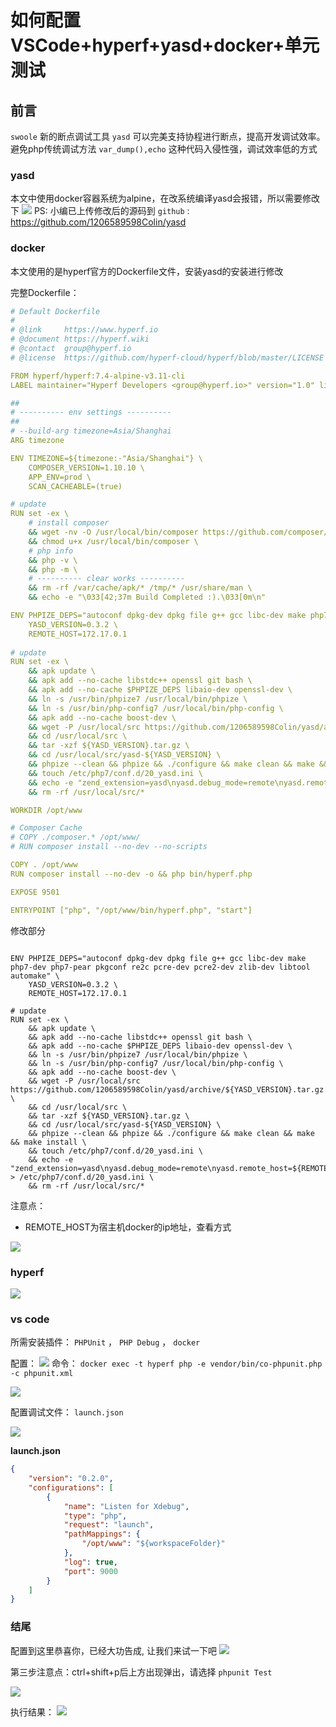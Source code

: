 # 如何配置VSCode+hyperf+yasd+docker+单元测试

## 前言

`swoole` 新的断点调试工具 `yasd` 可以完美支持协程进行断点，提高开发调试效率。避免php传统调试方法 `var_dump(),echo` 这种代码入侵性强，调试效率低的方式

### yasd

本文中使用docker容器系统为alpine，在改系统编译yasd会报错，所以需要修改下
![](../../../assets//images/20210103112116.png)
PS: 小编已上传修改后的源码到 `github` : https://github.com/1206589598Colin/yasd

### docker

本文使用的是hyperf官方的Dockerfile文件，安装yasd的安装进行修改

完整Dockerfile：

``` yaml
# Default Dockerfile
#
# @link     https://www.hyperf.io
# @document https://hyperf.wiki
# @contact  group@hyperf.io
# @license  https://github.com/hyperf-cloud/hyperf/blob/master/LICENSE

FROM hyperf/hyperf:7.4-alpine-v3.11-cli
LABEL maintainer="Hyperf Developers <group@hyperf.io>" version="1.0" license="MIT" app.name="Hyperf"

##
# ---------- env settings ----------
##
# --build-arg timezone=Asia/Shanghai
ARG timezone

ENV TIMEZONE=${timezone:-"Asia/Shanghai"} \
    COMPOSER_VERSION=1.10.10 \
    APP_ENV=prod \
    SCAN_CACHEABLE=(true)

# update
RUN set -ex \
    # install composer
    && wget -nv -O /usr/local/bin/composer https://github.com/composer/composer/releases/download/${COMPOSER_VERSION}/composer.phar \
    && chmod u+x /usr/local/bin/composer \
    # php info
    && php -v \
    && php -m \
    # ---------- clear works ----------
    && rm -rf /var/cache/apk/* /tmp/* /usr/share/man \
    && echo -e "\033[42;37m Build Completed :).\033[0m\n"

ENV PHPIZE_DEPS="autoconf dpkg-dev dpkg file g++ gcc libc-dev make php7-dev php7-pear pkgconf re2c pcre-dev pcre2-dev zlib-dev libtool automake" \
    YASD_VERSION=0.3.2 \
    REMOTE_HOST=172.17.0.1
    
# update
RUN set -ex \
    && apk update \
    && apk add --no-cache libstdc++ openssl git bash \
    && apk add --no-cache $PHPIZE_DEPS libaio-dev openssl-dev \
    && ln -s /usr/bin/phpize7 /usr/local/bin/phpize \
    && ln -s /usr/bin/php-config7 /usr/local/bin/php-config \
    && apk add --no-cache boost-dev \
    && wget -P /usr/local/src https://github.com/1206589598Colin/yasd/archive/${YASD_VERSION}.tar.gz \
    && cd /usr/local/src \
    && tar -xzf ${YASD_VERSION}.tar.gz \
    && cd /usr/local/src/yasd-${YASD_VERSION} \
    && phpize --clean && phpize && ./configure && make clean && make && make install \
    && touch /etc/php7/conf.d/20_yasd.ini \
    && echo -e "zend_extension=yasd\nyasd.debug_mode=remote\nyasd.remote_host=${REMOTE_HOST}\nyasd.remote_port=9000" > /etc/php7/conf.d/20_yasd.ini \
    && rm -rf /usr/local/src/*

WORKDIR /opt/www

# Composer Cache
# COPY ./composer.* /opt/www/
# RUN composer install --no-dev --no-scripts

COPY . /opt/www
RUN composer install --no-dev -o && php bin/hyperf.php

EXPOSE 9501

ENTRYPOINT ["php", "/opt/www/bin/hyperf.php", "start"]

```

修改部分

``` 

ENV PHPIZE_DEPS="autoconf dpkg-dev dpkg file g++ gcc libc-dev make php7-dev php7-pear pkgconf re2c pcre-dev pcre2-dev zlib-dev libtool automake" \
    YASD_VERSION=0.3.2 \
    REMOTE_HOST=172.17.0.1
    
# update
RUN set -ex \
    && apk update \
    && apk add --no-cache libstdc++ openssl git bash \
    && apk add --no-cache $PHPIZE_DEPS libaio-dev openssl-dev \
    && ln -s /usr/bin/phpize7 /usr/local/bin/phpize \
    && ln -s /usr/bin/php-config7 /usr/local/bin/php-config \
    && apk add --no-cache boost-dev \
    && wget -P /usr/local/src https://github.com/1206589598Colin/yasd/archive/${YASD_VERSION}.tar.gz \
    && cd /usr/local/src \
    && tar -xzf ${YASD_VERSION}.tar.gz \
    && cd /usr/local/src/yasd-${YASD_VERSION} \
    && phpize --clean && phpize && ./configure && make clean && make && make install \
    && touch /etc/php7/conf.d/20_yasd.ini \
    && echo -e "zend_extension=yasd\nyasd.debug_mode=remote\nyasd.remote_host=${REMOTE_HOST}\nyasd.remote_port=9000" > /etc/php7/conf.d/20_yasd.ini \
    && rm -rf /usr/local/src/*
```

注意点：

* REMOTE_HOST为宿主机docker的ip地址，查看方式

![](../../../assets//images/20210103112812.png)

### hyperf

![](../../../assets//images/20210103113218.png)

### vs code

所需安装插件： `PHPUnit` ， `PHP Debug` ， `docker`

配置：
![](../../../assets//images/20210103113547.png)
命令： `docker exec -t hyperf php -e vendor/bin/co-phpunit.php -c phpunit.xml`

![](../../../assets//images/20210103113842.png)

配置调试文件： `launch.json`

![](../../../assets//images/20210103114402.png)

**launch.json**

``` json
{
    "version": "0.2.0",
    "configurations": [
        {
            "name": "Listen for Xdebug",
            "type": "php",
            "request": "launch",
            "pathMappings": {
                "/opt/www": "${workspaceFolder}"
            },
            "log": true,
            "port": 9000
        }
    ]
}

```

### 结尾

配置到这里恭喜你，已经大功告成, 让我们来试一下吧
![](../../../assets//images/20210103114918.png)

第三步注意点：ctrl+shift+p后上方出现弹出，请选择 `phpunit Test`

![](../../../assets//images/20210103115042.png)

执行结果：
![](../../../assets//images/20210103115431.png)
